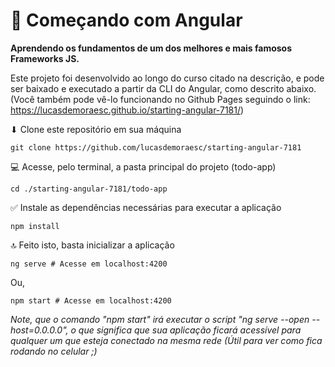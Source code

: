 # 🚀 Começando com Angular
**Aprendendo os fundamentos de um dos melhores e mais famosos Frameworks JS.**

Este projeto foi desenvolvido ao longo do curso citado na descrição, e pode ser baixado e executado a partir da CLI do Angular, como descrito abaixo.
(Você também pode vê-lo funcionando no Github Pages seguindo o link: https://lucasdemoraesc.github.io/starting-angular-7181/)

⬇ Clone este repositório em sua máquina

    git clone https://github.com/lucasdemoraesc/starting-angular-7181

💻 Acesse, pelo terminal, a pasta principal do projeto (todo-app)

    cd ./starting-angular-7181/todo-app

✅ Instale as dependências necessárias para executar a aplicação

    npm install

🔝 Feito isto, basta inicializar a aplicação

    ng serve # Acesse em localhost:4200

Ou,

    npm start # Acesse em localhost:4200
    
*Note, que o comando "npm start" irá executar o script "ng serve --open --host=0.0.0.0", o que significa que sua aplicação ficará acessível para qualquer um que esteja conectado na mesma rede (Útil para ver como fica rodando no celular ;)*
